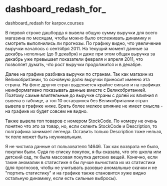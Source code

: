# dashboard_redash_for_
dashboard_redash for karpov.courses

В первой строке дашбордa я вывела общую сумму выручки для всего магазина по месяцам, чтобы можно было отслеживать динамику и смотреть выполнились ли прогнозы. По графику видно, что увеличение выручки началось с сентября 2011. На текущий момент данные за декабрь неполные (до 9 декабря) и даже при этом общая выручка за декабрь уже превышает показатели февраля и апреля 2011, что позволяет думать, что рост выручки продолжится и в декабре. 

Далее на графике разбивка выручки по странам. Так как магазин из Великобритании, то основную долю выручки приносит именно эта страна. На фоне других стран выделяется крайне сильно и на графиках неинформативно показывать данные вместе с Великобританией. Поэтому самые влиятельные до выручке страны с долей их влияния  я вывела в таблице, а топ 10 оставшихся без Великобритании стран вывела в графике ниже. Брать более мелкое влияние не имеет смысла - на графике их будет совсем не видно.

Также вывела топ товаров с номером StockCode. По номеру не очень понятно что это за товар, но, если склеить StockCode и Description, то полграфика занимает легенда. Оставить только Description тоже нельзя, тк поле может быть неуникальным.

Я не чистила данные от пользователя 14646. Так как возврата не было, покупки были. Судя по списку покупок, я бы сказала, что это школа или детский сад, тк была массовая покупка детских вещей.
Конечно, если такие аномалии в статистике я бы лучше вычистила их из статистики (для прогнозов, чтобы не учитывать разовые аномальные скачки и не "портить статистику" и на графике также становится хуже видно остальную динамику, если есть сильные выбросы).
